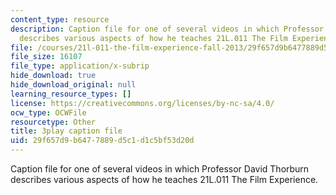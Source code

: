 ```yaml
---
content_type: resource
description: Caption file for one of several videos in which Professor David Thorburn
  describes various aspects of how he teaches 21L.011 The Film Experience.
file: /courses/21l-011-the-film-experience-fall-2013/29f657d9b6477889d5c1d1c5bf53d20d_kvbLY2mQW1k.srt
file_size: 16107
file_type: application/x-subrip
hide_download: true
hide_download_original: null
learning_resource_types: []
license: https://creativecommons.org/licenses/by-nc-sa/4.0/
ocw_type: OCWFile
resourcetype: Other
title: 3play caption file
uid: 29f657d9-b647-7889-d5c1-d1c5bf53d20d
---
```

Caption file for one of several videos in which Professor David Thorburn describes various aspects of how he teaches 21L.011 The Film Experience.